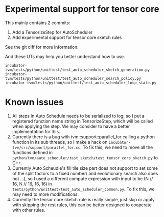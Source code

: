 # Experimental support for tensor core

This mainly contains 2 commits:
1. Add a TensorizeStep for AutoScheduler
2. Add experimental support for tensor core sketch rules

See the git diff for more information.

And these UTs may help you better understand how to use.
```
incubator-tvm/tests/python/unittest/test_auto_scheduler_sketch_generation.py
incubator-tvm/tests/python/unittest/test_auto_scheduler_search_policy.py
incubator-tvm/tests/python/unittest/test_auto_scheduler_loop_state.py
```

# Known issues

1. All steps in Auto Schedule needs to be serialized to log, so I put a registered function name string in TensorizeStep, which will be called when applying the step. We may consider to have a better implementation for this.
2. Currently there is a bug with tvm::support::parallel_for calling a python function in its sub threads, so I make a hack on `incubator-tvm/src/support/parallel_for.cc`. To fix this, we need to move all the functions defined in `python/tvm/auto_scheduler/test_sketch/test_tensor_core_sketch.py` to C++.
3. Currently Auto Scheudle's fill tile size part does not support to set some of the split factors to a fixed number( and evolutionary search also does not ...), so I used a different compute expression with input to be (N // 16, N // 16, 16, 16) in `tests/python/unittest/test_auto_scheduler_common.py`. To fix this, we may need to more modifications.
4. Currently the tensor core sketch rule is really simple, just skip or apply with skipping the rest rules, this can be better designed to cooperate with other rules.
